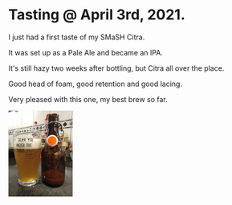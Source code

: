 # Tasting @ April 3rd, 2021.

I just had a first taste of my SMaSH Citra.

It was set up as a Pale Ale and became an IPA.

It's still hazy two weeks after bottling, but Citra all over the place.

Good head of foam, good retention and good lacing.

Very pleased with this one, my best brew so far.

[![fig_1](1_small.jpg)](1.jpg)
